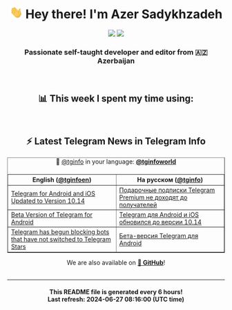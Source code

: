<div align="center">
	<div>
		<h1>
      <img src="./assets/hi.gif" width="30px"> Hey there! I'm Azer Sadykhzadeh
    </h1>
    <img height="18" src="https://komarev.com/ghpvc/?username=sadykhzadeh&label=Views&color=2081c1&style=flat-square" />
		<a href="https://wakatime.com/Azer"> <img height="18" src="https://wakatime.com/badge/user/f80ae27a-c328-426f-a381-bc84136e2dd6.svg" /> </a>
    <h3>
      Passionate self-taught developer and editor from 🇦🇿 Azerbaijan
    </h3>
  </div>
  <br>

<h2>📊 This week I spent my time using:</h2>

<!--START_SECTION:waka-->
<!--END_SECTION:waka-->

<br>

<h2>⚡️ Latest Telegram News in Telegram Info</h2>
  <table border>
		<tr>
			<th width="50%">English (<a href="https://t.me/tginfoen">@tginfoen</a>)</th>
			<th>На русском (<a href="https://t.me/tginfo">@tginfo</a>)</th>
		</tr>
		<caption>🚩 <a href="https://t.me/tginfo">@tginfo</a> in your language: <a href="https://t.me/tginfoworld"><b>@tginfoworld</b></a><caption/>
  <tr><td><a href="https://t.me/tginfoen/1931">Telegram for Android and iOS Updated to Version 10.14</a></td>
    <td><a href="https://t.me/tginfo/4042">Подарочные подписки Telegram Premium не доходят до получателей </a></td></tr><tr><td><a href="https://t.me/tginfoen/1930">Beta Version of Telegram for Android</a></td>
    <td><a href="https://t.me/tginfo/4041">Telegram для Android и iOS обновился до версии 10.14</a></td></tr><tr><td><a href="https://t.me/tginfoen/1929">Telegram has begun blocking bots that have not switched to Telegram Stars</a></td>
    <td><a href="https://t.me/tginfo/4040">Бета-версия Telegram для Android</a></td></tr>
</table>
We are also available on <a href="https://github.com/tginfo"><b>🐙 GitHub</b></a>!
</div>

<br>
<hr>
<h4 align="center">This README file is generated <b>every 6 hours</b>!</br>Last refresh: <b>2024-06-27 08:16:00 (UTC time)</b></h4>
